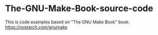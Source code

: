 # The-GNU-Make-Book-source-code
This is code examples based on "The GNU Make Book" book. https://nostarch.com/gnumake
